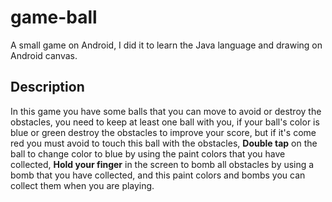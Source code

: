 # game-ball
A small game on Android, I did it to learn the Java language and drawing on Android canvas.

## Description
In this game you have some balls 
that you can move to avoid or destroy the obstacles,
you need to keep at least one ball with you,
if your ball's color is blue or green destroy the obstacles to improve your score,
but if it's come red you must avoid to touch this ball with the obstacles,
**Double tap** on the ball to change color to blue by using the paint colors that you have collected,
**Hold your finger** in the screen to bomb all obstacles by using a bomb that you have collected,
and this paint colors and bombs you can collect them when you are playing.

